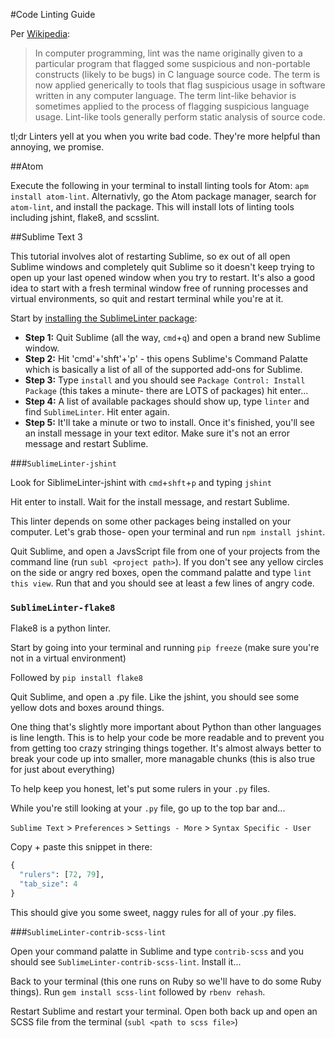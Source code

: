 
#Code Linting Guide

Per [Wikipedia](http://en.wikipedia.org/wiki/Lint_(software)):

>In computer programming, lint was the name originally given to a particular program that flagged some suspicious and non-portable constructs (likely to be bugs) in C language source code. The term is now applied generically to tools that flag suspicious usage in software written in any computer language. The term lint-like behavior is sometimes applied to the process of flagging suspicious language usage. Lint-like tools generally perform static analysis of source code.

tl;dr Linters yell at you when you write bad code. They're more helpful than annoying, we promise.

##Atom

Execute the following in your terminal to install linting tools for Atom: `apm install atom-lint`. Alternativly, go the Atom package manager, search for `atom-lint`, and install the package. This will install lots of linting tools including jshint, flake8, and scsslint.

##Sublime Text 3

This tutorial involves alot of restarting Sublime, so ex out of all open Sublime windows and completely quit Sublime so it doesn't keep trying to open up your last opened window when you try to restart. It's also a good idea to start with a fresh terminal window free of running processes and virtual environments, so quit and restart terminal while you're at it.

Start by [installing the SublimeLinter package](http://sublimelinter.readthedocs.org/en/latest/installation.html#installing-via-pc): 

* **Step 1:** Quit Sublime (all the way, `cmd`+`q`) and open a brand new Sublime window. 
* **Step 2:** Hit 'cmd'+'shft'+'p' - this opens Sublime's Command Palatte which is basically a list of all of the supported add-ons for Sublime.
* **Step 3:** Type `install` and you should see `Package Control: Install Package` (this takes a minute- there are LOTS of packages) hit enter...
* **Step 4:** A list of available packages should show up, type `linter` and find `SublimeLinter`. Hit enter again.
* **Step 5:** It'll take a minute or two to install. Once it's finished, you'll see an install message in your text editor. Make sure it's not an error message and restart Sublime.

###`SublimeLinter-jshint`

Look for SiblimeLinter-jshint with `cmd`+`shft`+`p` and typing `jshint`

Hit enter to install. Wait for the install message, and restart Sublime.

This linter depends on some other packages being installed on your computer. Let's grab those- open your terminal and run `npm install jshint`.

Quit Sublime, and open a JavsScript file from one of your projects from the command line (run `subl <project path>`). If you don't see any yellow circles on the side or angry red boxes, open the command palatte and type `lint this view`. Run that and you should see at least a few lines of angry code.

### `SublimeLinter-flake8`

Flake8 is a python linter.

Start by going into your terminal and running `pip freeze` (make sure you're not in a virtual environment)

Followed by `pip install flake8`

Quit Sublime, and open a .py file. Like the jshint, you should see some yellow dots and boxes around things.

One thing that's slightly more important about Python than other languages is line length. This is to help your code be more readable and to prevent you from getting too crazy stringing things together. It's almost always better to break your code up into smaller, more managable chunks (this is also true for just about everything)

To help keep you honest, let's put some rulers in your `.py` files.

While you're still looking at your `.py` file, go up to the top bar and...

`Sublime Text` > `Preferences` > `Settings - More` > `Syntax Specific - User`

Copy + paste this snippet in there:

```py
{
  "rulers": [72, 79],
  "tab_size": 4
}
```
This should give you some sweet, naggy rules for all of your .py files.

###`Sublime​Linter-contrib-scss-lint`

Open your command palatte in Sublime and type `contrib-scss` and you should see `SublimeLinter-contrib-scss-lint`. Install it...

Back to your terminal (this one runs on Ruby so we'll have to do some Ruby things). Run `gem install scss-lint` followed by `rbenv rehash`.

Restart Sublime and restart your terminal. Open both back up and open an SCSS file from the terminal (`subl <path to scss file>`)

<!-- **Command Line**—You can also use these tools directly from the command line.

* **jshint**—To install [jshint](http://www.jshint.com/docs/) run `npm install jshint -g`. Whenever you want to lint your code, just run `jshint /path/to/file`. 
* **scss-lint**—To install [scss-lint](https://github.com/causes/scss-lint), run `gem install scss-lint`. Then run `scss-lint` on the folder or file you want to check.
* **flake8**—To install [flake8](https://flake8.readthedocs.org/en/2.1.0/), run `pip install flake8`. Then run `flake8` on the folder or file you want to check. -->